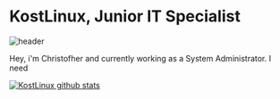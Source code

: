 # KostLinux, Junior IT Specialist
![header](https://capsule-render.vercel.app/api?type=wave&color=gradient&height=150&section=footer&text=KostLinux%20Junior%20IT%20Specialist&fontSize=50)

Hey, i'm Christofher and currently working as a System Administrator.
I need

[![KostLinux github stats](https://github-readme-stats.vercel.app/api?username=KostLinux&theme=tokyonight&show_icons=true&line_height=40)](https://github.com/anuraghazra/github-readme-stats)
